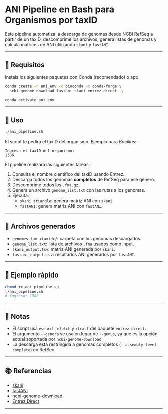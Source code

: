 # ANI Pipeline en Bash para Organismos por taxID

Este pipeline automatiza la descarga de genomas desde NCBI RefSeq a partir de un taxID, descomprime los archivos, genera listas de genomas y calcula matrices de ANI utilizando `skani` y `fastANI`.

---

## 🧰 Requisitos

Instala los siguientes paquetes con Conda (recomendado) o apt:

```bash
conda create -n ani_env -c bioconda -c conda-forge \
  ncbi-genome-download fastani skani entrez-direct -y

conda activate ani_env
```

---

## 🚀 Uso

```bash
./ani_pipeline.sh
```

El script te pedirá el taxID del organismo. Ejemplo para *Bacillus*:

```
Ingresa el taxID del organismo:
1386
```

El pipeline realizará las siguientes tareas:

1. Consulta el nombre científico del taxID usando Entrez.
2. Descarga todos los genomas **completos** de RefSeq para ese género.
3. Descomprime todos los `.fna.gz`.
4. Genera un archivo `genome_list.txt` con las rutas a los genomas.
5. Ejecuta:
   - `skani triangle`: genera matriz ANI con `skani`.
   - `fastANI`: genera matriz ANI con `fastANI`.

---

## 📂 Archivos generados

- `genomes_tax_<taxid>/`: carpeta con los genomas descargados.
- `genome_list.txt`: lista de archivos `.fna` usados como input.
- `skani_output.tsv`: matriz ANI generada por `skani`.
- `fastani_output.tsv`: resultados ANI generados por `fastANI`.

---

## 🧪 Ejemplo rápido

```bash
chmod +x ani_pipeline.sh
./ani_pipeline.sh
# Ingresa: 1386
```

---

## 📝 Notas

- El script usa `esearch`, `efetch` y `xtract` del paquete `entrez-direct`.
- El argumento `--genera` se usa en lugar de `--genus`, ya que es la opción actual soportada por `ncbi-genome-download`.
- La descarga está restringida a genomas completos (`--assembly-level complete`) en RefSeq.

---

## 📚 Referencias

- [skani](https://github.com/bluenote-1577/skani)
- [fastANI](https://github.com/ParBLiSS/FastANI)
- [ncbi-genome-download](https://github.com/kblin/ncbi-genome-download)
- [Entrez Direct](https://www.ncbi.nlm.nih.gov/books/NBK179288/)

---
